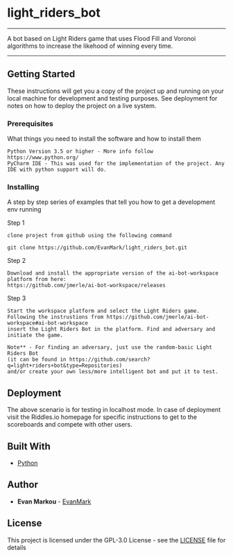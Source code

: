 # light_riders_bot
---

A bot based on Light Riders game that uses Flood Fill and Voronoi algorithms to increase the likehood of winning every time. 

---


## Getting Started

These instructions will get you a copy of the project up and running on your local machine for development and testing purposes. 
See deployment for notes on how to deploy the project on a live system.

### Prerequisites

What things you need to install the software and how to install them

```
Python Version 3.5 or higher - More info follow https://www.python.org/
PyCharm IDE - This was used for the implementation of the project. Any IDE with python support will do.

```


### Installing

A step by step series of examples that tell you how to get a development env running

Step 1

```
clone project from github using the following command
```
`git clone https://github.com/EvanMark/light_riders_bot.git`

Step 2

```
Download and install the appropriate version of the ai-bot-workspace platform from here: 
https://github.com/jmerle/ai-bot-workspace/releases
```

Step 3

```
Start the workspace platform and select the Light Riders game. 
Following the instrustions from https://github.com/jmerle/ai-bot-workspace#ai-bot-workspace
insert the Light Riders Bot in the platform. Find and adversary and initiate the game.

Note** - For finding an adversary, just use the random-basic Light Riders Bot 
(it can be found in https://github.com/search?q=light+riders+bot&type=Repositories)
and/or create your own less/more intelligent bot and put it to test.
```

## Deployment

The above scenario is for testing in localhost mode. In case of deployment visit the Riddles.io homepage for specific instructions to get to the scoreboards and compete with other users.

## Built With

* [Python](https://www.python.org/)

## Author

* **Evan Markou** - [EvanMark](https://github.com/EvanMark)


## License

This project is licensed under the GPL-3.0 License - see the [LICENSE](LICENSE) file for details

